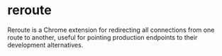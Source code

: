 # reroute
Reroute is a Chrome extension for redirecting all connections from one route to another, useful for pointing production endpoints to their development alternatives.
